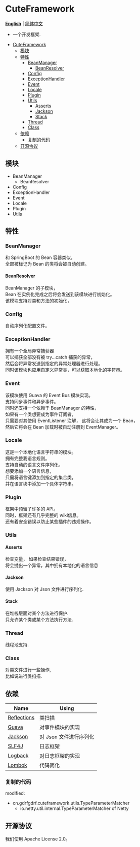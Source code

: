 CuteFramework
===
__[English](https://github.com/gdrfgdrf/CuteFramework/blob/master/README.md)__ | [简体中文](https://github.com/gdrfgdrf/CuteFramework/blob/master/README_ChineseSimplified.md)
- 一个开发框架.

<!-- TOC -->
* [CuteFramework](#cuteframework)
  * [模块](#模块)
  * [特性](#特性)
    * [BeanManager](#beanmanager)
      * [BeanResolver](#beanresolver)
    * [Config](#config)
    * [ExceptionHandler](#exceptionhandler)
    * [Event](#event)
    * [Locale](#locale)
    * [Plugin](#plugin)
    * [Utils](#utils)
      * [Asserts](#asserts)
      * [Jackson](#jackson)
      * [Stack](#stack)
    * [Thread](#thread)
    * [Class](#class)
  * [依赖](#依赖)
    * [复制的代码](#复制的代码)
  * [开源协议](#开源协议)
<!-- TOC -->

模块
------------------------
- BeanManager
    - BeanResolver
- Config
- ExceptionHandler
- Event
- Locale
- Plugin
- Utils

特性
------------------------
### BeanManager
和 SpringBoot 的 Bean 容器类似，  
全部被标记为 Bean 的类将会被自动创建。

#### BeanResolver
BeanManager 的子模块，  
Bean 在实例化完成之后将会发送到该模块进行初始化。  
该模块支持对类和方法的初始化，

### Config
自动序列化配置文件。

### ExceptionHandler
拥有一个全局异常捕获器      
可以捕获全部没有被 try...catch 捕获的异常，  
然后会将异常发送到指定的异常处理器进行处理。  
同时该模块也应用自定义异常类，可以获取本地化的字符串。

### Event
该模块使用 Guava 的 Event Bus 模块实现。  
支持同步事件和异步事件。  
同时还支持一个依赖于 BeanManager 的特性，  
如果有一个类想要成为事件订阅者，  
只需要对其使用 EventListener 注解，
这将会让其成为一个 Bean，  
然后它将会在 Bean 加载时被自动注册到 EventManager。

### Locale
这是一个本地化语言字符串的模块。   
拥有完整我语言规则。   
支持自动的语言文件序列化。  
想要添加一个语言信息，  
只需将语言键添加到指定的集合类，  
并在语言块中添加一个具体字符串。

### Plugin
框架中预留了许多的 API。  
同时，框架还有几乎完整的 wiki信息。  
还有着安全错误以防止某些插件的违规操作。

### Utils
#### Asserts
检查变量， 如果检查结果错误，   
将会抛出一个异常，其中拥有本地化的语言信息
#### Jackson
使用 Jackson 对 Json 文件进行序列化.
#### Stack
在堆栈层面对某个方法进行保护.  
只允许某个类或某个方法执行方法.
### Thread
线程池支持.
### Class
对类文件进行一些操作,  
比如说进行类扫描.

依赖
------------------------
| Name                                                  | Using          |
|-------------------------------------------------------|----------------|
| [Reflections](https://github.com/ronmamo/reflections) | 类扫描            |
| [Guava](https://github.com/google/guava)              | 对事件模块的实现       |
| [Jackson](https://github.com/FasterXML/jackson)       | 对 Json 文件进行序列化 |
| [SLF4J](https://github.com/qos-ch/slf4j)              | 日志框架           |
| [Logback](https://github.com/qos-ch/logback)          | 对日志框架的实现       |
| [Lombok](https://github.com/projectlombok/lombok)     | 代码简化           |

### 复制的代码
modified:
- cn.gdrfgdrf.cuteframework.utils.TypeParameterMatcher
    - io.netty.util.internal.TypeParameterMatcher of Netty

开源协议
------------------------
我们使用 Apache License 2.0。
